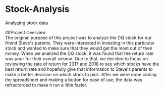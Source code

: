 # Stock-Analysis
Analyzing stock data

##Project Overview</br>
The original purpose of this project was to analyze the DQ stock for our friend Steve's parents. They were interested in investing in this particular stock and wanted to make sure that they would get the most out of their money. When we analized the DQ stock, it was found that the return rate was poor for their overall volume. Due to that, we decided to focus on reviewing the rate of return for 2017 and 2018 to see which stocks have the best return rate and hopefully give that information to Steve's parents to make a better decision on which stock to pick. After we were done coding the spreadsheet and making a button for ease of use, the data was refractoroed to make it run a little faster.<br>


